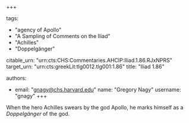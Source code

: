 +++

tags:
- "agency of Apollo"
- "A Sampling of Comments on the Iliad"
- "Achilles"
- "Doppelgänger"

citable_urn: "urn:cts:CHS:Commentaries.AHCIP:Iliad.1.86.RJxNPRS"
target_urn: "urn:cts:greekLit:tlg0012.tlg001:1.86"
title: "Iliad 1.86"

authors:
- email: "gnagy@chs.harvard.edu"
  name: "Gregory Nagy"
  username: "gnagy"
+++

<p>When the hero Achilles swears by the god Apollo, he marks himself as a <em>Doppelgänger</em> of the god.  </p>